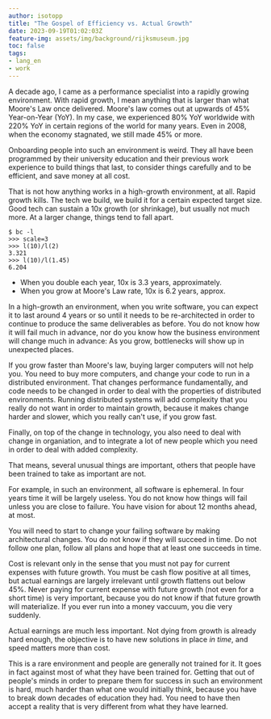 ```yaml
---
author: isotopp
title: "The Gospel of Efficiency vs. Actual Growth"
date: 2023-09-19T01:02:03Z
feature-img: assets/img/background/rijksmuseum.jpg
toc: false
tags:
- lang_en
- work
---
```


A decade ago, I came as a performance specialist into a rapidly growing environment.
With rapid growth, I mean anything that is larger than what Moore's Law once delivered.
Moore's law comes out at upwards of 45% Year-on-Year (YoY).
In my case, we experienced 80% YoY worldwide with 220% YoY in certain regions of the world for many years.
Even in 2008, when the economy stagnated, we still made 45% or more.

Onboarding people into such an environment is weird.
They all have been programmed by their university education and their previous work experience to build things that last,
to consider things carefully and to be efficient, and save money at all cost.

That is not how anything works in a high-growth environment, at all.
Rapid growth kills. 
The tech we build, we build it for a certain expected target size.
Good tech can sustain a 10x growth (or shrinkage), but usually not much more.
At a larger change, things tend to fall apart.

```console
$ bc -l
>>> scale=3
>>> l(10)/l(2)
3.321
>>> l(10)/l(1.45)
6.204
```

- When you double each year, 10x is 3.3 years, approximately.
- When you grow at Moore's Law rate, 10x is 6.2 years, approx.

In a high-growth an environment, when you write software,
you can expect it to last around 4 years or so until it needs to be re-architected in order to continue to produce the same deliverables as before.
You do not know how it will fail much in advance, nor do you know how the business environment will change much in advance:
As you grow, bottlenecks will show up in unexpected places.

If you grow faster than Moore's law, buying larger computers will not help you.
You need to buy more computers, and change your code to run in a distributed environment.
That changes performance fundamentally, and code needs to be changed in order to deal with the properties of distributed environments.
Running distributed systems will add complexity that you really do not want in order to maintain growth,
because it makes change harder and slower, which you really can't use, if you grow fast.

Finally, on top of the change in technology, you also need to deal with change in organiation,
and to integrate a lot of new people which you need in order to deal with added complexity.

That means, several unusual things are important, others that people have been trained to take as important are not.

For example, in such an environment, all software is ephemeral.
In four years time it will be largely useless.
You do not know how things will fail unless you are close to failure.
You have vision for about 12 months ahead, at most.

You will need to start to change your failing software by making architectural changes. 
You do not know if they will succeed in time.
Do not follow one plan, follow all plans and hope that at least one succeeds in time.

Cost is relevant only in the sense that you must not pay for current expenses with future growth.
You must be cash flow positive at all times,
but actual earnings are largely irrelevant until growth flattens out below 45%.
Never paying for current expense with future growth (not even for a short time) is very important, 
because you do not know if that future growth will materialize.
If you ever run into a money vaccuum, you die very suddenly.

Actual earnings are much less important. 
Not dying from growth is already hard enough,
the objective is to have new solutions in place *in time*,
and speed matters more than cost.

This is a rare environment and people are generally not trained for it. 
It goes in fact against most of what they have been trained for.
Getting that out of people's minds in order to prepare them for success in such an environment is hard,
much harder than what one would initially think,
because you have to break down decades of education they had.
You need to have then accept a reality that is very different from what they have learned.
